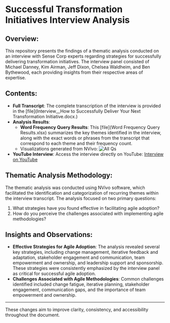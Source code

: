 # Successful Transformation Initiatives Interview Analysis

## Overview:
This repository presents the findings of a thematic analysis conducted on an interview with Sense Corp experts regarding strategies for successfully delivering transformation initiatives. The interview panel consisted of Michael Danney, Kim Airman, Jeff Dixon, Chelsea Waldheim, and Ben Bythewood, each providing insights from their respective areas of expertise.

## Contents:
- **Full Transcript**: The complete transcription of the interview is provided in the [file](Interview__How to Successfully Deliver Your Next Transformation Initiative.docx.)
- **Analysis Results**: 
  - **Word Frequency Query Results**: This [file](Word Frequency Query Results.xlsx) summarizes the key themes identified in the interview, along with the exact words or phrases from the transcript that correspond to each theme and their frequency count.
  - Visualizations generated from NVivo:
     ![All Qs](https://github.com/adnanthedataanalyst/NVivo_Successful-Transformation-Initiatives-Interview-Analysis/assets/152249280/d1aa33aa-d3ce-44c2-bcff-93c71dc0f1fc)
- **YouTube Interview**: Access the interview directly on YouTube: [Interview on YouTube](https://www.youtube.com/watch?v=Kz5aoqhhc3k&t=798s)

## Thematic Analysis Methodology:
The thematic analysis was conducted using NVivo software, which facilitated the identification and categorization of recurring themes within the interview transcript. The analysis focused on two primary questions:
1. What strategies have you found effective in facilitating agile adoption?
2. How do you perceive the challenges associated with implementing agile methodologies?

## Insights and Observations:
- **Effective Strategies for Agile Adoption**: The analysis revealed several key strategies, including change management, iterative feedback and adaptation, stakeholder engagement and communication, team empowerment and ownership, and leadership support and sponsorship. These strategies were consistently emphasized by the interview panel as critical for successful agile adoption.
- **Challenges Associated with Agile Methodologies**: Common challenges identified included change fatigue, iterative planning, stakeholder engagement, communication gaps, and the importance of team empowerment and ownership.

---

These changes aim to improve clarity, consistency, and accessibility throughout the document.
